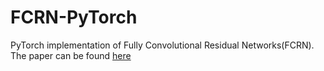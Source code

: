 # FCRN-PyTorch
PyTorch implementation of Fully Convolutional Residual Networks(FCRN).
The paper can be found [here](https://arxiv.org/pdf/1606.00373.pdf)
